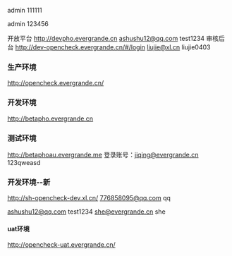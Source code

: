 
admin
111111

admin
123456

开放平台 http://devpho.evergrande.cn   ashushu12@qq.com   test1234
审核后台 http://dev-opencheck.evergrande.cn/#/login   liujie@xl.cn liujie0403

### 生产环境
http://opencheck.evergrande.cn/
### 开发环境
http://betapho.evergrande.cn
### 测试环境
http://betaphoau.evergrande.me
登录账号：jiqing@evergrande.cn 
123qweasd

### 开发环境--新
http://sh-opencheck-dev.xl.cn/    776858095@qq.com  qq

ashushu12@qq.com   test1234
she@evergrande.cn   she
#### uat环境
http://opencheck-uat.evergrande.cn/